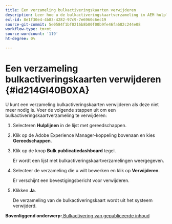 ```yaml
---
title: Een verzameling bulkactiveringskaarten verwijderen
description: Leer hoe u de bulkactiveringskaartverzameling in AEM hulplijnen kunt verwijderen.
exl-id: 8e1f30e4-4b83-4282-97c9-7e6960c6ec19
source-git-commit: 5e0584f1bf0216b8b00f00b9fe46fa682c244e08
workflow-type: tm+mt
source-wordcount: '119'
ht-degree: 0%

---
```


# Een verzameling bulkactiveringskaarten verwijderen {#id214GI40B0XA}

U kunt een verzameling bulkactiveringskaarten verwijderen als deze niet meer nodig is. Voer de volgende stappen uit om een bulkactiveringskaartverzameling te verwijderen:

1. Selecteren **Hulplijnen** in de lijst met gereedschappen.

1. Klik op de Adobe Experience Manager-koppeling bovenaan en kies **Gereedschappen**.

1. Klik op de knop **Bulk publicatiedashboard** tegel.

   Er wordt een lijst met bulkactiveringskaartverzamelingen weergegeven.

1. Selecteer de verzameling die u wilt bewerken en klik op **Verwijderen**.

   Er verschijnt een bevestigingsbericht voor verwijderen.

1. Klikken **Ja**.

   De verzameling van de bulkactiveringskaart wordt uit het systeem verwijderd.


**Bovenliggend onderwerp:**[ Bulkactivering van gepubliceerde inhoud](conf-bulk-activation.md)
